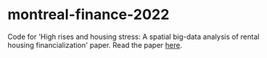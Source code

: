 # montreal-finance-2022

Code for 'High rises and housing stress: A spatial big-data analysis of rental housing financialization' paper. Read the paper [here](https://www.tandfonline.com/doi/full/10.1080/01944363.2022.2126382?src=).
